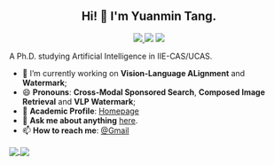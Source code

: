 <h2 align="center"> Hi! 👋 I'm Yuanmin Tang. </h2>
<p align="center">
  <a href="https://github.com/Pter61/Pter61">
    <img src="https://img.shields.io/badge/dynamic/json?label=GitHub&query=%24.data.totalSubs&url=https%3A%2F%2Fapi.spencerwoo.com%2Fsubstats%2F%3Fsource%3Dgithub%26queryKey%3DPter61&labelColor=grey&color=181717&logo=github&longCache=true&style=flat-square&suffix=%20Followers">
  </a>
  <img src="https://komarev.com/ghpvc/?username=Pter61&label=Profile%20views&color=d9e3f0&style=flat">
  <img src="https://img.shields.io/badge/D.Cs.-Univ.%20CAS%20(2021--now)-brightgreen?style=flat-square&color=181717&labelColor=499DF1">
</p>

A Ph.D. studying Artificial Intelligence in IIE-CAS/UCAS.

<!--
### Hi there, welcome! 👋 

**Loyalsoldier/Loyalsoldier** is a ✨ _special_ ✨ repository because its `README.md` (this file) appears on your GitHub profile.

Here are some ideas to get you started:

- 🔭 I’m currently working on ...
- 🌱 I’m currently learning ...
- 👯 I’m looking to collaborate on ...
- 🤔 I’m looking for help with ...
- 💬 Ask me about ...
- 📫 How to reach me: ...
- 😄 Pronouns: ...
- ⚡ Fun fact: ...
-->

- 🔭 I’m currently working on **Vision-Language ALignment** and **Watermark**;
- 😄 **Pronouns**: **Cross-Modal Sponsored Search**,  **Composed Image Retrieval** and **VLP Watermark**;
- 📜 **Academic Profile**: [Homepage](https://pter61.github.io/)
- 💬 **Ask me about anything** [here](https://github.com/Pter61/Pter61/issues).
- 📫 **How to reach me**: [@Gmail](tangyuanmin6@gmail.com)


<a href="https://github.com/anuraghazra/github-readme-stats">
  <img align="center" src="https://github-readme-stats.vercel.app/api?username=Pter61&count_private=true&show_icons=true&hide=prs" />
</a>
<a href="https://github.com/anuraghazra/convoychat">
  <img align="center" src="https://github-readme-stats.vercel.app/api/top-langs/?username=Pter61&layout=compact&count_private=true" />
</a>
